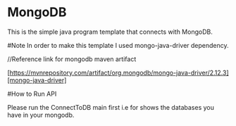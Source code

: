 # MongoDB
This is the simple java program template that connects with MongoDB.


#Note
In order to make this template I used mongo-java-driver dependency.


//Reference link for mongodb maven artifact

[https://mvnrepository.com/artifact/org.mongodb/mongo-java-driver/2.12.3][mongo-java-driver]


#How to Run API

Please run the ConnectToDB main first i.e for shows the databases you have in your mongodb.

[mongo-java-driver]: https://mvnrepository.com/artifact/org.mongodb/mongo-java-driver/2.12.3